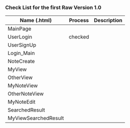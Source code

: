 ### Check List for the first Raw Version 1.0
| Name (.html)          | Process   | Description |
| ----------------------|:---------:|-------------|
| MainPage              |           |             |
| UserLogin             | checked          |             |
| UserSignUp            |           |             |
| Login_Main            |           |             |
| NoteCreate            |           |             |
| MyView                |           |             |
| OtherView             |           |             |
| MyNoteView            |           |             |
| OtherNoteView         |           |             |
| MyNoteEdit            |           |             |
| SearchedResult        |           |             |
| MyViewSearchedResult  |           |             ||

